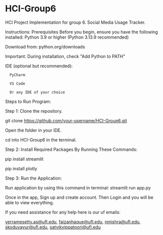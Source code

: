 # HCI-Group6
HCI Project Implementation for group 6. Social Media Usage Tracker.

Instructions:
Prerequisites
Before you begin, ensure you have the following installed:
Python 3.9 or higher (Python 3.13.9 recommended)

Download from: python.org/downloads


Important: During installation, check "Add Python to PATH"


IDE (optional but recommended):


      PyCharm
    
      VS Code
    
      Or any IDE of your choice


Steps to Run Program:


Step 1: Clone the repository.


git clone https://github.com/your-username/HCI-Group6.git


Open the folder in your IDE.


cd into HCI-Group6 in the terminal.

Step 2: Install Required Packages By Running These Commands:


pip install streamlit


pip install plotly

Step 3: Run the Application:


Run application by using this command in terminal: streamlit run app.py

Once in the app, Sign up and create account. Then Login and you will be able to view everything.

If you need assistance for any help here is our uf emails:

 yerramesetty.as@ufl.edu, faizanhaque@ufl.edu, nmishra@ufl.edu, skoduvayur@ufl.edu,  satvikvippatoori@ufl.edu
